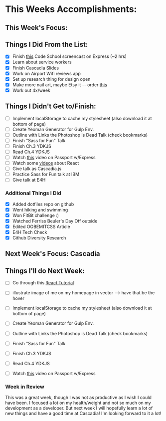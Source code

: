 # This Weeks Accomplishments:

## This Week's Focus:

## Things I Did From the List:
- [x] Finish [this](https://www.codeschool.com/screencasts/soup-to-bits-building-blocks-of-express-js/?utm_medium=email&utm_campaign=recommendation_soup_to_bits&utm_source=mandrill&utm_content=null) Code School screencast on Express (~2 hrs)
- [x] Learn about service workers
- [x] Finish Cascadia Slides
- [x] Work on Airport Wifi reviews app
- [x] Set up research thing for design open
- [x] Make more nail art, maybe Etsy it -- order [this](http://www.amazon.com/Blank-Microscope-Slides-Square-Cover/dp/B002OS6D9I)
- [x] Work out 4x/week

## Things I Didn't Get to/Finish:
- [ ] Implement localStorage to cache my stylesheet (also download it at bottom of page)
- [ ] Create Yeoman Generator for Gulp Env.
- [ ] Outline with Links the Photoshop is Dead Talk (check bookmarks)
- [ ] Finish "Sass for Fun" Talk
- [ ] Finish Ch.3 YDKJS
- [ ] Read Ch.4 YDKJS
- [ ] Watch [this](https://www.youtube.com/watch?v=twav6O53zIQ) video on Passport w/Express
- [ ] Watch some [videos](https://egghead.io/series/build-your-first-react-js-application) about React
- [ ] Give talk as Cascadia.js
- [ ] Practice Sass for Fun talk at IBM
- [ ] Give talk at E4H

### Additional Things I Did

- [x] Added dotfiles repo on github
- [x] Went hiking and swimming
- [x] Won FitBit challenge :)
- [x] Watched Ferriss Beuler's Day Off outside
- [x] Edited OOBEMITCSS Article
- [x] E4H Tech Check
- [x] Github Diversity Research

## Next Week's Focus: Cascadia

## Things I'll do Next Week:

- [ ] Go through this [React Tutorial](https://egghead.io/series/build-your-first-react-js-application)
- [ ] illustrate image of me on my homepage in vector --> have that be the hover
- [ ] Implement localStorage to cache my stylesheet (also download it at bottom of page)
- [ ] Create Yeoman Generator for Gulp Env.
- [ ] Outline with Links the Photoshop is Dead Talk (check bookmarks)
- [ ] Finish "Sass for Fun" Talk
- [ ] Finish Ch.3 YDKJS
- [ ] Read Ch.4 YDKJS
- [ ] Watch [this](https://www.youtube.com/watch?v=twav6O53zIQ) video on Passport w/Express


### Week in Review

This was a great week, though I was not as productive as I wish I could have been. I focused a lot on my health/weight and not so much on my development as a developer. But next week I will hopefully learn a lot of new things and have a good time at Cascadia! I'm looking forward to it a lot!